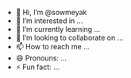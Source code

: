- 👋 Hi, I’m @sowmeyak
- 👀 I’m interested in ...
- 🌱 I’m currently learning ...
- 💞️ I’m looking to collaborate on ...
- 📫 How to reach me ...
- 😄 Pronouns: ...
- ⚡ Fun fact: ...

<!---
sowmeyak/sowmeyak is a ✨ special ✨ repository because its `README.md` (this file) appears on your GitHub profile.
You can click the Preview link to take a look at your changes.
--->
